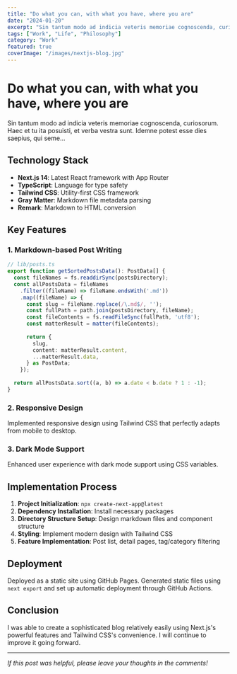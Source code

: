 ```yaml
---
title: "Do what you can, with what you have, where you are"
date: "2024-01-20"
excerpt: "Sin tantum modo ad indicia veteris memoriae cognoscenda, curiosorum. Haec et tu ita posuisti, et verba vestra sunt. Idemne potest esse dies saepius, qui seme..."
tags: ["Work", "Life", "Philosophy"]
category: "Work"
featured: true
coverImage: "/images/nextjs-blog.jpg"
---
```


# Do what you can, with what you have, where you are

Sin tantum modo ad indicia veteris memoriae cognoscenda, curiosorum. Haec et tu ita posuisti, et verba vestra sunt. Idemne potest esse dies saepius, qui seme...

## Technology Stack

- **Next.js 14**: Latest React framework with App Router
- **TypeScript**: Language for type safety
- **Tailwind CSS**: Utility-first CSS framework
- **Gray Matter**: Markdown file metadata parsing
- **Remark**: Markdown to HTML conversion

## Key Features

### 1. Markdown-based Post Writing
```typescript
// lib/posts.ts
export function getSortedPostsData(): PostData[] {
  const fileNames = fs.readdirSync(postsDirectory);
  const allPostsData = fileNames
    .filter((fileName) => fileName.endsWith('.md'))
    .map((fileName) => {
      const slug = fileName.replace(/\.md$/, '');
      const fullPath = path.join(postsDirectory, fileName);
      const fileContents = fs.readFileSync(fullPath, 'utf8');
      const matterResult = matter(fileContents);
      
      return {
        slug,
        content: matterResult.content,
        ...matterResult.data,
      } as PostData;
    });
    
  return allPostsData.sort((a, b) => a.date < b.date ? 1 : -1);
}
```

### 2. Responsive Design
Implemented responsive design using Tailwind CSS that perfectly adapts from mobile to desktop.

### 3. Dark Mode Support
Enhanced user experience with dark mode support using CSS variables.

## Implementation Process

1. **Project Initialization**: `npx create-next-app@latest`
2. **Dependency Installation**: Install necessary packages
3. **Directory Structure Setup**: Design markdown files and component structure
4. **Styling**: Implement modern design with Tailwind CSS
5. **Feature Implementation**: Post list, detail pages, tag/category filtering

## Deployment

Deployed as a static site using GitHub Pages. Generated static files using `next export` and set up automatic deployment through GitHub Actions.

## Conclusion

I was able to create a sophisticated blog relatively easily using Next.js's powerful features and Tailwind CSS's convenience. I will continue to improve it going forward.

---

*If this post was helpful, please leave your thoughts in the comments!*
